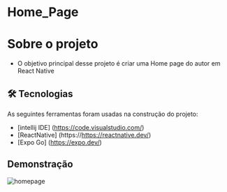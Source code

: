 # Home_Page

# Sobre o projeto

- O objetivo principal desse projeto é criar uma Home page do autor em React Native

## 🛠 Tecnologias

As seguintes ferramentas foram usadas na construção do projeto:

- [intellij IDE] (https://code.visualstudio.com/)
- [ReactNative] (https://https://reactnative.dev/)
- [Expo Go] (https://expo.dev/)

## Demonstração


![homepage](https://user-images.githubusercontent.com/72363220/208559564-0da7f557-98de-48f9-9b11-b92f5ca8717c.jpeg)
